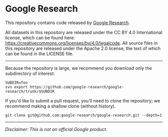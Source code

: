 # Google Research

This repository contains code released by
[Google Research](https://research.google).

All datasets in this repository are released under the CC BY 4.0 International
license, which can be found here:
https://creativecommons.org/licenses/by/4.0/legalcode.  All source files in this
repository are released under the Apache 2.0 license, the text of which can be
found in the LICENSE file.

---

Because the repository is large, we recommend you download only the subdirectory of
interest:

```
SUBDIR=foo
svn export https://github.com/google-research/google-research/trunk/$SUBDIR
```

If you'd like to submit a pull request, you'll need to clone the repository;
we recommend making a shallow clone (without history).

```
git clone git@github.com:google-research/google-research.git --depth=1
```

---

*Disclaimer: This is not an official Google product.*
